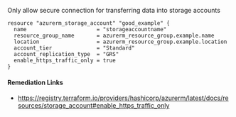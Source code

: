 
Only allow secure connection for transferring data into storage accounts

```hcl
resource "azurerm_storage_account" "good_example" {
  name                      = "storageaccountname"
  resource_group_name       = azurerm_resource_group.example.name
  location                  = azurerm_resource_group.example.location
  account_tier              = "Standard"
  account_replication_type  = "GRS"
  enable_https_traffic_only = true
}
```

#### Remediation Links
 - https://registry.terraform.io/providers/hashicorp/azurerm/latest/docs/resources/storage_account#enable_https_traffic_only
        